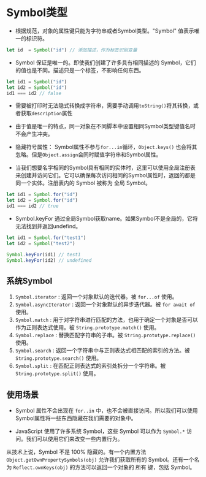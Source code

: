 # Symbol类型

- 根据规范，对象的属性键只能为字符串或者Symbol类型。"Symbol" 值表示唯一的标识符。

```js
let id  = Symbol("id") // 添加描述，作为标签识别变量
```

- Symbol 保证是唯一的。即使我们创建了许多具有相同描述的 Symbol，它们的值也是不同。描述只是一个标签，不影响任何东西。

```js
let id1 = Symbol("id")
let id2 = Symbol("id")
id1 === id2 // false 
```
- 需要被打印时无法隐式转换成字符串，需要手动调用`toString()`将其转换，或者获取`description`属性
- 由于值是唯一的特点，同一对象在不同脚本中设置相同Symbol类型键值名时不会产生冲突。
- 隐藏符号属性： Symbol属性不参与`for...in`循环，`Object.keys()` 也会将其忽略。但是`Object.assign`会同时赋值字符串和Symbol属性。

- 当我们想要名字相同的Symbol具有相同的实体时，这里可以使用全局注册表来创建并访问它们。它可以确保每次访问相同的Symbol属性时，返回的都是同一个实体。注册表内的 Symbol 被称为 全局 Symbol。

```js
let id1 = Symbol.for("id")
let id2 = Symbol.for("id")
id1 === id2 // true
```

- Symbol.keyFor 通过全局Symbol获取name。如果Symbol不是全局的，它将无法找到并返回undefind。

```js
let id1 = Symbol.for("test1")
let id2 = Symbol("test2")

Symbol.keyFor(id1) // test1
Symbol.keyFor(id2) // undefined
```

## 系统Symbol

1. `Symbol.iterator` : 返回一个对象默认的迭代器。被 `for...of` 使用。
2. `Symbol.asyncIterator` : 返回一个对象默认的异步迭代器。被 `for await of` 使用。
3. `Symbol.match` : 用于对字符串进行匹配的方法，也用于确定一个对象是否可以作为正则表达式使用。被 `String.prototype.match()` 使用。
4. `Symbol.replace` : 替换匹配字符串的子串。被 `String.prototype.replace()` 使用。
5. `Symbol.search` : 返回一个字符串中与正则表达式相匹配的索引的方法。被`String.prototype.search()` 使用。
6. `Symbol.split` : 在匹配正则表达式的索引处拆分一个字符串。被 `String.prototype.split()` 使用。

## 使用场景

- Symbol 属性不会出现在 `for..in` 中，也不会被直接访问。所以我们可以使用Symbol属性将一些东西隐藏在我们需要的对象中。

- JavaScript 使用了许多系统 Symbol，这些 Symbol 可以作为 `Symbol.*` 访问。我们可以使用它们来改变一些内置行为。

从技术上说，Symbol 不是 100% 隐藏的。有一个内置方法 `Object.getOwnPropertySymbols(obj)` 允许我们获取所有的 Symbol。还有一个名为 `Reflect.ownKeys(obj)` 的方法可以返回一个对象的 所有 键，包括 Symbol。
